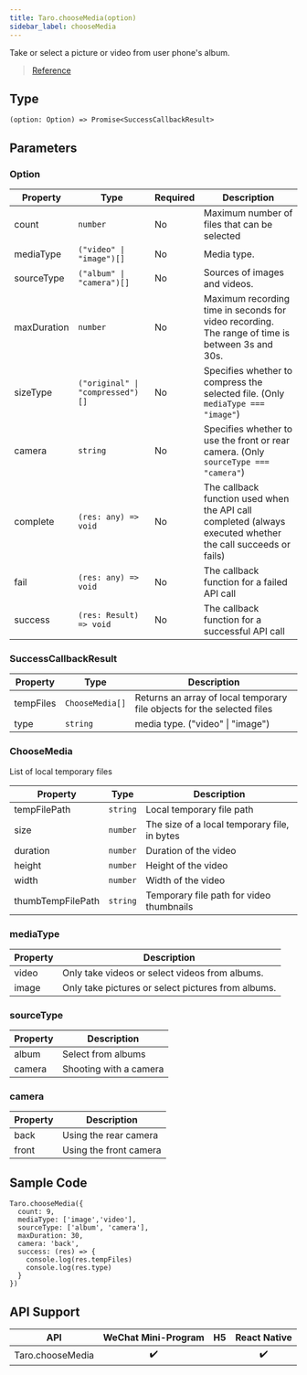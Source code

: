 ```yaml
---
title: Taro.chooseMedia(option)
sidebar_label: chooseMedia
---
```


Take or select a picture or video from user phone's album.

> [Reference](https://developers.weixin.qq.com/miniprogram/dev/api/media/video/wx.chooseMedia.html)

## Type

```tsx
(option: Option) => Promise<SuccessCallbackResult>
```

## Parameters

### Option

<table>
  <thead>
    <tr>
      <th>Property</th>
      <th>Type</th>
      <th style={{ textAlign: "center"}}>Required</th>
      <th>Description</th>
    </tr>
  </thead>
  <tbody>
    <tr>
      <td>count</td>
      <td><code>number</code></td>
      <td style={{ textAlign: "center"}}>No</td>
      <td>Maximum number of files that can be selected</td>
    </tr>
    <tr>
      <td>mediaType</td>
      <td><code>(&quot;video&quot; | &quot;image&quot;)[]</code></td>
      <td style={{ textAlign: "center"}}>No</td>
      <td>Media type.</td>
    </tr>
    <tr>
      <td>sourceType</td>
      <td><code>(&quot;album&quot; | &quot;camera&quot;)[]</code></td>
      <td style={{ textAlign: "center"}}>No</td>
      <td>Sources of images and videos.</td>
    </tr>
    <tr>
      <td>maxDuration</td>
      <td><code>number</code></td>
      <td style={{ textAlign: "center"}}>No</td>
      <td>Maximum recording time in seconds for video recording. The range of time is between 3s and 30s.</td>
    </tr>
    <tr>
      <td>sizeType</td>
      <td><code>(&quot;original&quot; | &quot;compressed&quot;)[]</code></td>
      <td style={{ textAlign: "center"}}>No</td>
      <td>Specifies whether to compress the selected file. (Only <code>mediaType === &quot;image&quot;</code>)</td>
    </tr>
    <tr>
      <td>camera</td>
      <td><code>string</code></td>
      <td style={{ textAlign: "center"}}>No</td>
      <td>Specifies whether to use the front or rear camera. (Only <code>sourceType === &quot;camera&quot;</code>)</td>
    </tr>
    <tr>
      <td>complete</td>
      <td><code>(res: any) =&gt; void</code></td>
      <td style={{ textAlign: "center"}}>No</td>
      <td>The callback function used when the API call completed (always executed whether the call succeeds or fails)</td>
    </tr>
    <tr>
      <td>fail</td>
      <td><code>(res: any) =&gt; void</code></td>
      <td style={{ textAlign: "center"}}>No</td>
      <td>The callback function for a failed API call</td>
    </tr>
    <tr>
      <td>success</td>
      <td><code>(res: Result) =&gt; void</code></td>
      <td style={{ textAlign: "center"}}>No</td>
      <td>The callback function for a successful API call</td>
    </tr>
  </tbody>
</table>

### SuccessCallbackResult

<table>
  <thead>
    <tr>
      <th>Property</th>
      <th>Type</th>
      <th>Description</th>
    </tr>
  </thead>
  <tbody>
    <tr>
      <td>tempFiles</td>
      <td><code>ChooseMedia[]</code></td>
      <td>Returns an array of local temporary file objects for the selected files</td>
    </tr>
    <tr>
      <td>type</td>
      <td><code>string</code></td>
      <td>media type. (&quot;video&quot; | &quot;image&quot;)</td>
    </tr>
  </tbody>
</table>

### ChooseMedia

List of local temporary files

<table>
  <thead>
    <tr>
      <th>Property</th>
      <th>Type</th>
      <th>Description</th>
    </tr>
  </thead>
  <tbody>
    <tr>
      <td>tempFilePath</td>
      <td><code>string</code></td>
      <td>Local temporary file path</td>
    </tr>
    <tr>
      <td>size</td>
      <td><code>number</code></td>
      <td>The size of a local temporary file, in bytes</td>
    </tr>
    <tr>
      <td>duration</td>
      <td><code>number</code></td>
      <td>Duration of the video</td>
    </tr>
    <tr>
      <td>height</td>
      <td><code>number</code></td>
      <td>Height of the video</td>
    </tr>
    <tr>
      <td>width</td>
      <td><code>number</code></td>
      <td>Width of the video</td>
    </tr>
    <tr>
      <td>thumbTempFilePath</td>
      <td><code>string</code></td>
      <td>Temporary file path for video thumbnails</td>
    </tr>
  </tbody>
</table>

### mediaType

<table>
  <thead>
    <tr>
      <th>Property</th>
      <th>Description</th>
    </tr>
  </thead>
  <tbody>
    <tr>
      <td>video</td>
      <td>Only take videos or select videos from albums.</td>
    </tr>
    <tr>
      <td>image</td>
      <td>Only take pictures or select pictures from albums.</td>
    </tr>
  </tbody>
</table>

### sourceType

<table>
  <thead>
    <tr>
      <th>Property</th>
      <th>Description</th>
    </tr>
  </thead>
  <tbody>
    <tr>
      <td>album</td>
      <td>Select from albums</td>
    </tr>
    <tr>
      <td>camera</td>
      <td>Shooting with a camera</td>
    </tr>
  </tbody>
</table>

### camera

<table>
  <thead>
    <tr>
      <th>Property</th>
      <th>Description</th>
    </tr>
  </thead>
  <tbody>
    <tr>
      <td>back</td>
      <td>Using the rear camera</td>
    </tr>
    <tr>
      <td>front</td>
      <td>Using the front camera</td>
    </tr>
  </tbody>
</table>

## Sample Code

```tsx
Taro.chooseMedia({
  count: 9,
  mediaType: ['image','video'],
  sourceType: ['album', 'camera'],
  maxDuration: 30,
  camera: 'back',
  success: (res) => {
    console.log(res.tempFiles)
    console.log(res.type)
  }
})
```

## API Support

| API | WeChat Mini-Program | H5 | React Native |
| :---: | :---: | :---: | :---: |
| Taro.chooseMedia | ✔️ |  | ✔️ |
